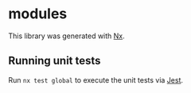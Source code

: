 # modules

This library was generated with [Nx](https://nx.dev).

## Running unit tests

Run `nx test global` to execute the unit tests via [Jest](https://jestjs.io).

